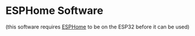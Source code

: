 # ESPHome Software

(this software requires [ESPHome](https://esphome.io/) to be on the ESP32 before it can be used)
